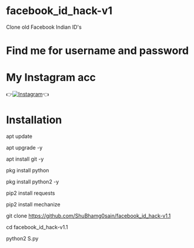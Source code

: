 # facebook_id_hack-v1
Clone old Facebook Indian ID's

# Find me for username and password
# My Instagram acc

👉[![Instagram](https://img.shields.io/badge/INSTAGRAM-FOLLOW-red?style=for-the-badge&logo=instagram)](https://www.instagram.com/shubham_g0sain)👈

# Installation

apt update

 apt upgrade -y

 apt install git -y

 pkg install python

pkg install python2 -y

 pip2 install requests

 pip2 install mechanize

git clone https://github.com/ShuBhamg0sain/facebook_id_hack-v1.1

cd facebook_id_hack-v1.1

python2 S.py 
